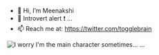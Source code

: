 - 👋 Hi, I’m Meenakshi
- 👀 Introvert alert :exclamation: ...
- 📫 Reach me at: https://twitter.com/togglebrain

![I worry I'm the main character sometimes...](https://user-images.githubusercontent.com/14012589/161041802-01f09320-ea99-46c2-9af2-410afedac3a5.jpg)
 ...

<!---
togglebrain/togglebrain is a ✨ special ✨ repository because its `README.md` (this file) appears on your GitHub profile.
You can click the Preview link to take a look at your changes.
--->
